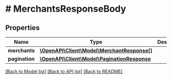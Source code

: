 # # MerchantsResponseBody

## Properties

Name | Type | Description | Notes
------------ | ------------- | ------------- | -------------
**merchants** | [**\OpenAPI\Client\Model\MerchantResponse[]**](MerchantResponse.md) |  | [optional]
**pagination** | [**\OpenAPI\Client\Model\PaginationResponse**](PaginationResponse.md) |  | [optional]

[[Back to Model list]](../../README.md#models) [[Back to API list]](../../README.md#endpoints) [[Back to README]](../../README.md)

